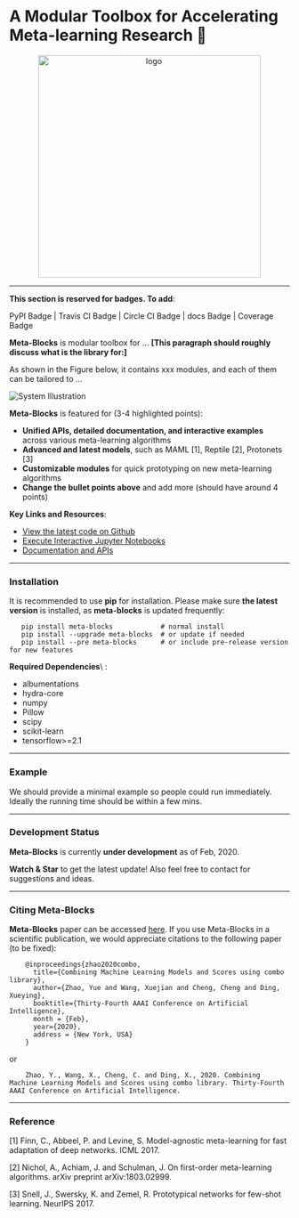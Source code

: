 # A Modular Toolbox for Accelerating Meta-learning Research :rocket:
<p align="center"><img src="https://github.com/alshedivat/meta-blocks/blob/master/docs/figs/meta-blocks.png?raw=true" alt="logo" width="400px" /></p>


----

**This section is reserved for badges. To add**:

PyPI Badge | Travis CI Badge | Circle CI Badge | docs Badge | Coverage Badge


**Meta-Blocks** is modular toolbox for ...
**[This paragraph should roughly discuss what is the library for:]**

As shown in the Figure below, it contains xxx modules, and each of them can be tailored to ...

 ![System Illustration](https://github.com/alshedivat/meta-blocks/blob/master/docs/figs/system_illustration.png?raw=true)

**Meta-Blocks** is featured for (3-4 highlighted points):

* **Unified APIs, detailed documentation, and interactive examples** across various meta-learning algorithms
* **Advanced and latest models**, such as MAML [1], Reptile [2], Protonets [3]
* **Customizable modules** for quick prototyping on new meta-learning algorithms
* **Change the bullet points above** and add more (should have around 4 points)

**Key Links and Resources**:


* [View the latest code on Github]()
* [Execute Interactive Jupyter Notebooks]()
* [Documentation and APIs]()

---

### Installation


It is recommended to use **pip** for installation. Please make sure
**the latest version** is installed, as **meta-blocks** is updated frequently:


```shell
   pip install meta-blocks            # normal install
   pip install --upgrade meta-blocks  # or update if needed
   pip install --pre meta-blocks      # or include pre-release version for new features
```

**Required Dependencies**\ :

* albumentations
* hydra-core
* numpy
* Pillow
* scipy
* scikit-learn
* tensorflow>=2.1


---

### Example

We should provide a minimal example so people could run immediately. Ideally the running time should be within a few mins.


----


### Development Status


**Meta-Blocks** is currently **under development** as of Feb, 2020.

**Watch & Star** to get the latest update! Also feel free to contact for suggestions and ideas.

----

### Citing Meta-Blocks

**Meta-Blocks** paper can be accessed [here]().
If you use Meta-Blocks in a scientific publication, we would appreciate citations to the following paper (to be fixed):

```
    @inproceedings{zhao2020combo,
      title={Combining Machine Learning Models and Scores using combo library},
      author={Zhao, Yue and Wang, Xuejian and Cheng, Cheng and Ding, Xueying},
      booktitle={Thirty-Fourth AAAI Conference on Artificial Intelligence},
      month = {Feb},
      year={2020},
      address = {New York, USA}
    }
```

or

```
    Zhao, Y., Wang, X., Cheng, C. and Ding, X., 2020. Combining Machine Learning Models and Scores using combo library. Thirty-Fourth AAAI Conference on Artificial Intelligence.
```

----


### Reference

[1] Finn, C., Abbeel, P. and Levine, S. Model-agnostic meta-learning for fast adaptation of deep networks. ICML 2017.

[2] Nichol, A., Achiam, J. and Schulman, J. On first-order meta-learning algorithms. arXiv preprint arXiv:1803.02999.

[3] Snell, J., Swersky, K. and Zemel, R. Prototypical networks for few-shot learning. NeurIPS 2017.

